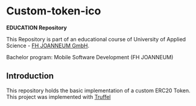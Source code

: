 # Custom-token-ico

**EDUCATION Repository**

This Repository is part of an educational course of University of Applied Science - [FH JOANNEUM GmbH](https://www.fh-joanneum.at/).

Bachelor program: Mobile Software Development (FH JOANNEUM)

## Introduction
This repository holds the basic implementation of a custom ERC20 Token. This project was implemented with [Truffel](https://www.trufflesuite.com/)

